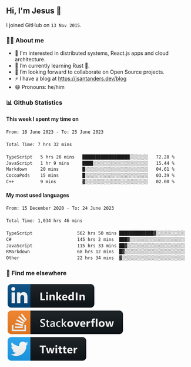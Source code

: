 ## Hi, I'm Jesus 👋

I joined GitHub on `13 Nov 2015`.

<!-- Talking about you -->

### 👨‍💻 About me

- 👦 I'm interested in distributed systems, React.js apps and cloud architecture.
- 🌱 I’m currently learning Rust 🦀.
- 👯 I’m looking forward to collaborate on Open Source projects.
- ⚡️ I have a blog at <https://jsantanders.dev/blog>
- 😄 Pronouns: he/him

### 📊 Github Statistics

#### This week I spent my time on

<!--START_SECTION:weekly-->

```txt
From: 18 June 2023 - To: 25 June 2023

Total Time: 7 hrs 32 mins

TypeScript   5 hrs 26 mins   ██████████████████░░░░░░░   72.28 %
JavaScript   1 hr 9 mins     ████░░░░░░░░░░░░░░░░░░░░░   15.44 %
Markdown     20 mins         █░░░░░░░░░░░░░░░░░░░░░░░░   04.61 %
CocoaPods    15 mins         █░░░░░░░░░░░░░░░░░░░░░░░░   03.39 %
C++          9 mins          ▓░░░░░░░░░░░░░░░░░░░░░░░░   02.00 %
```

<!--END_SECTION:weekly-->

#### My most used languages

<!--START_SECTION:alltime-->

```txt
From: 15 December 2020 - To: 24 June 2023

Total Time: 1,034 hrs 46 mins

TypeScript                 562 hrs 50 mins █████████████▓░░░░░░░░░░░   54.39 %
C#                         145 hrs 2 mins  ███▓░░░░░░░░░░░░░░░░░░░░░   14.02 %
JavaScript                 115 hrs 33 mins ██▓░░░░░░░░░░░░░░░░░░░░░░   11.17 %
RMarkdown                  68 hrs 12 mins  █▓░░░░░░░░░░░░░░░░░░░░░░░   06.59 %
Other                      22 hrs 34 mins  ▓░░░░░░░░░░░░░░░░░░░░░░░░   02.18 %
```

<!--END_SECTION:alltime-->

### 📢 Find me elsewhere

<p>
  <a target="_blank" href="https://linkedin.com/in/jsantanders">
    <img src="https://github.com/jsantanders/jsantanders/blob/master/img/linkedin.svg" alt="LinkedIn" style="vertical-align:top; margin:4px">
  </a>
  
  <a target="_blank" href="https://stackoverflow.com/users/7318331/jesus-santander">
    <img src="https://github.com/jsantanders/jsantanders/blob/master/img/stackoverflow.svg" alt="StackOverflow" style="vertical-align:top; margin:4px">
  </a>
  
  <a target="_blank" href="http://twitter.com/jsantanders">
    <img src="https://github.com/jsantanders/jsantanders/blob/master/img/twitter.svg" alt="Twitter" style="vertical-align:top; margin:4px">
  </a>
</p>
